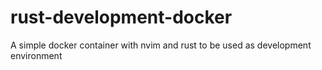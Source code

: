 # rust-development-docker
A simple docker container with nvim and rust to be used as development environment
